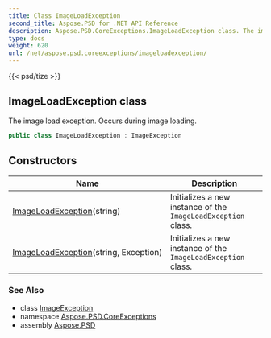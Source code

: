 ```yaml
---
title: Class ImageLoadException
second_title: Aspose.PSD for .NET API Reference
description: Aspose.PSD.CoreExceptions.ImageLoadException class. The image load exception. Occurs during image loading
type: docs
weight: 620
url: /net/aspose.psd.coreexceptions/imageloadexception/
---
```

{{< psd/tize >}}
## ImageLoadException class

The image load exception. Occurs during image loading.

```csharp
public class ImageLoadException : ImageException
```

## Constructors

| Name | Description |
| --- | --- |
| [ImageLoadException](imageloadexception/#constructor)(string) | Initializes a new instance of the `ImageLoadException` class. |
| [ImageLoadException](imageloadexception/#constructor_1)(string, Exception) | Initializes a new instance of the `ImageLoadException` class. |

### See Also

* class [ImageException](../imageexception/)
* namespace [Aspose.PSD.CoreExceptions](../../aspose.psd.coreexceptions/)
* assembly [Aspose.PSD](../../)


